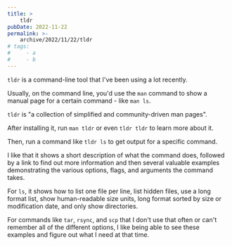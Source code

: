 ```yaml
---
title: >
    tldr
pubDate: 2022-11-22
permalink: >-
    archive/2022/11/22/tldr
# tags:
#     - a
#     - b
---
```


`tldr` is a command-line tool that I've been using a lot recently.

Usually, on the command line, you'd use the `man` command to show a manual page for a certain command - like `man ls`.

`tldr` is "a collection of simplified and community-driven man pages".

After installing it, run `man tldr` or even `tldr tldr` to learn more about it.

Then, run a command like `tldr ls` to get output for a specific command.

I like that it shows a short description of what the command does, followed by a link to find out more information and then several valuable examples demonstrating the various options, flags, and arguments the command takes.

For `ls`, it shows how to list one file per line, list hidden files, use a long format list, show human-readable size units, long format sorted by size or modification date, and only show directories.

For commands like `tar`, `rsync`, and `scp` that I don't use that often or can't remember all of the different options, I like being able to see these examples and figure out what I need at that time.
